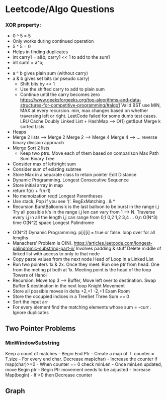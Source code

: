 # Leetcode/Algo Questions

### XOR property:
* 0 ^ 5 = 5
* Only works during continued operation
* 5 ^ 5 = 0
* Helps in finding duplicates
* int carry1 = a&b; carry1 << 1 to add to the sum1
* int sum1 = a^b;
* 
* a ^ b gives plain sum (without carry)
* a & b gives set bits (or pseudo carry)
    * Shift bits by << 1 
    * Use the shifted carry to add to plain sum
    * Continue until the carry becomes zero
https://www.geeksforgeeks.org/top-algorithms-and-data-structures-for-competitive-programming/#algo1
Valid BST 
use MIN, MAX at every recursion. min, max changes based on whether traversing left or right. LeetCode failed for some dumb test cases.
LRU Cache
Doubly Linked List + HashMap —> O(1) get&put
Merge k sorted Lists
* Heaps
* Merge 2 lists —> Merge 2 Merge 2 —> Merge 4 Merge 4 —> … reverse binary division approach
* Merge Sort 2 lists
    * Keep two ptrs. Move each of them based on comparison
Max Path Sum Binary Tree
* Consider max of left/right sum
* Consider sum of existing subtree
* Store Max in a separate class to retain pointer
Edit Distance
* Dynamic Programming. 
Longest Consecutive Sequence
* Store initial array in map
* return f(n) + f(n-1)
* No memoization reqd
Longest Parentheses
* Use stack, Pop if you see ‘)’. 
RegExMatching . & *
* Recursion
BurstBalloons
 k is the last balloon to be burst in the range i,j
Try all possible k's in the range i,j
 len can vary from 1 --> N. Traverse every i,j in all the length
 i,j can range from 0,1 0,2 1,2 3,4 ... 0,n
O(N^3) time O(N^2) space
Longest Palindrome
- O(N^2) Dynamic Programming. p[i][i] = true or false. loop over for all lengths
- Manachers’ Problem is O(N). https://articles.leetcode.com/longest-palindromic-substring-part-ii/ Involves padding & stuff
Delete middle of linked list with access to only to that node
- Copy paste values from the next node
Head of Loop in a Linked List
- Run two pointers 1x & 2x. Once they meet. Run one ptr from head. One from the meting pt both at 1x. Meeting point is the head of the loop
Towers of Hanoi
- Recursion. Move top 3 —> Buffer, Move left over to destination. Swap Buffer & destination in the next loop
Knight Movement
- Store all possible moves in delta +2,+1 -2,+1
Exam Room
- Store the occupied indices in a TreeSet
Three Sum == 0
- Sort the input arr
- For every element find the matching elements whose sum = -curr . Ignore duplicates
## Two Pointer Problems
### MinWindowSubstring
Keep a count of matches
    - Begin End Ptr
    - Create a map of T. counter = T.size
    - For every end char. Decrease map(char)
    - Increase the counter if map(char)>=0
    - When counter == 0 check minLen
        - Once minLen updated, move Begin ptr
        - Begin Ptr movement needs to be adjusted
        - Increase Map(begin) 
        - If >0 then Decrease counter
## Graph

